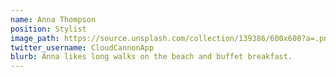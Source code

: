 ```yaml
---
name: Anna Thompson
position: Stylist
image_path: https://source.unsplash.com/collection/139386/600x600?a=.png
twitter_username: CloudCannonApp
blurb: Anna likes long walks on the beach and buffet breakfast.
---
```

